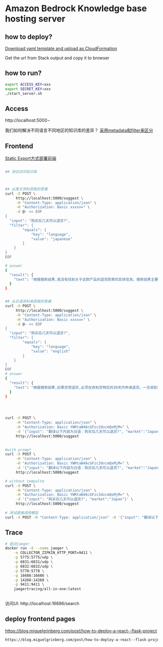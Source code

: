 # Amazon Bedrock Knowledge base hosting server

## how to deploy?

[Download yaml template and upload as CloudFormation](./cloudformation/template.yaml)

Get the url from Stack output and copy it to browser

## how to run?

```bash
export ACCESS_KEY=xxx
export SECRET_KEY=xxx
./start_server.sh
```

## Access

http://localhost:5000¬

>
我们如何解决不同语言不同地区的知识库的差异？  [采用metadata和filter来区分](https://docs.aws.amazon.com/bedrock/latest/userguide/knowledge-base-ds.html#kb-ds-metadata)

## Frontend

[Static Export方式部署前端](https://nextjs.org/docs/app/building-your-application/deploying/static-exports)

```bash

## 测试访问知识库



## 从英文资料获取的答案
curl -X POST \
     http://localhost:5000/suggest \
     -H "Content-Type: application/json" \
     -H "Authorization: Basic xxxxx=" \
     -d @- << EOF
{
  "input": "购买后几天可以退货?",
  "filter": {
        "equals": {
            "key": "language",
            "value": "japanese"
        }
    }
}
EOF

# answer
{
  "result": {
    "text": "根据搜索结果,我没有找到关于这款产品的退货政策的具体信息。搜索结果主要介绍了产品的一些技术参数和特点,但没有提及退货期限。"
  }
}


## 从日语资料库获取的答案
curl -X POST \
     http://localhost:5000/suggest \
     -H "Content-Type: application/json" \
     -H "Authorization: Basic xxxxx=" \
     -d @- << EOF
{
  "input": "购买后几天可以退货?",
  "filter": {
        "equals": {
            "key": "language",
            "value": "english"
        }
    }
}
EOF
# answer
{
  "result": {
    "text": "根据搜索结果,如果您想退货,必须在收到货物后的30天内申请退货。一旦收到退货包裹,Jackery将在2-4个工作日内将款项退还至您的原始付款方式。"
  }
}




curl -X POST \
     -H "Content-Type: application/json" \
     -H "Authorization: Basic YWRtaW46cGFzc3dvcmQxMjM=" \
     -d '{"input": "翻译以下内容为日语：购买后几天可以退货?", "market":"Japan"}' \
     http://localhost:5000/suggest
     
     
#with prompt
curl -X POST \
     -H "Content-Type: application/json" \
     -H "Authorization: Basic YWRtaW46cGFzc3dvcmQxMjM=" \
     -d '{"input": "翻译以下内容为日语：购买后几天可以退货?", "market":"Japan", "prompt":"test"}' \
     http://localhost:5000/suggest

# without tempalte
curl -X POST \
     -H "Content-Type: application/json" \
     -H "Authorization: Basic YWRtaW46cGFzc3dvcmQxMjM=" \
     -d '{"input": "购买后几天可以退货?", "market":"Japan"}' \
     http://localhost:5000/suggest
     
# 测试直接调用模型
curl -X POST -H "Content-Type: application/json" -d '{"input": "翻译以下内容为日语：购买后几天可以退货?"}' http://localhost:5000/chat


```

## Trace

```bash
# 启动jaeger
docker run -d --name jaeger \
    -e COLLECTOR_ZIPKIN_HTTP_PORT=9411 \
    -p 5775:5775/udp \
    -p 6831:6831/udp \
    -p 6832:6832/udp \
    -p 5778:5778 \
    -p 16686:16686 \
    -p 14268:14268 \
    -p 9411:9411 \
    jaegertracing/all-in-one:latest
    

```

访问UI: http://localhost:16686/search    

## deploy frontend pages

https://blog.miguelgrinberg.com/post/how-to-deploy-a-react--flask-project

```bash
https://blog.miguelgrinberg.com/post/how-to-deploy-a-react--flask-project
```